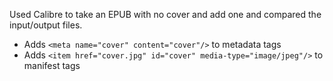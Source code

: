 Used Calibre to take an EPUB with no cover and add one and compared the input/output files.

- Adds `<meta name="cover" content="cover"/>` to metadata tags
- Adds `<item href="cover.jpg" id="cover" media-type="image/jpeg"/>` to manifest tags